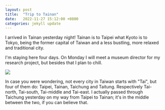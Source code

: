 ```yaml
---
layout: post
title:  "Trip to Tainan"
date:   2022-11-27 15:12:00 +0800
categories: jekyll update
---
```


I arrived in Tainan yesterday night! Tainan is to Taipei what Kyoto is to Tokyo, being the former capital of Taiwan and a less bustling, more relaxed and traditional city. 

I'm staying here four days. On Monday I will meet a museum director for my research project, but besides that I plan to chill.

![](https://www.worldatlas.com/upload/b4/3a/c9/tw-01.jpg)

In case you were wondering, not every city in Taiwan starts with "Tai", but four of them do: Taipei, Tainan, Taichung and Taitung. Respectively Tai-north, Tai-south, Tai-middle and Tai-east. I actually passed through Taichung yesterday on my way from Taipei to Tainan; it's in the middle between the two, if you can believe that. 

